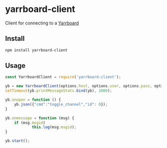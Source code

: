 # yarrboard-client

Client for connecting to a [Yarrboard](https://github.com/hoeken/yarrboard) 

## Install

```sh
npm install yarrboard-client
```

## Usage

```js
const YarrboardClient = require('yarrboard-client');

yb = new YarrboardClient(options.host, options.user, options.pass, options.login);
setTimeout(yb.printMessageStats.bind(yb), 1000);    

yb.onopen = function () {
	yb.json({"cmd":"toggle_channel","id": 0});
}

yb.onmessage = function (msg) {
	if (msg.msgid)
			this.log(msg.msgid);
}

yb.start();
```
